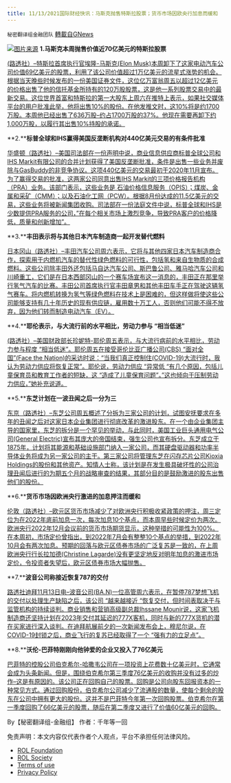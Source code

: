 ```yaml
---
title: 11/13/2021国际财经快讯：马斯克抛售特斯拉股票；货币市场因欧央行加息而缓和
---
```

`秘密翻译组金融团队` [轉載自GNews](https://gnews.org/zh-hans/1660983/)

![](https://assets.gnews.org/wp-content/uploads/2021/11/图片1-56.png)[图片来源](https://dzm0ugdauank9.cloudfront.net/)
**1.马斯克本周抛售价值近70亿美元的特斯拉股票**

[(路透社）–特斯拉首席执行官埃隆-马斯克(Elon Musk)本周卸下了这家电动汽车公司价值69亿美元的股票，利用了该公司价值超过1万亿美元的流星式涨势的机会。根据当天晚些时候发布的一份美国证券文件，这位亿万富翁周五以超过12亿美元的价格出售了他的信托基金所持有的120万股股票，这是他一系列股票交易中的最新交易。这位世界首富和特斯拉的第一大股东上周六在推特上表示，如果社交媒体平台的用户批准此举，他将出售10%的股份。在他发推文时，这10%将是约1700万股。本周他已经出售了636万股–约占1700万股的37%。他现在需要再卸下约1,000万股，以履行其出售10%持股的承诺。](https://www.oann.com/teslas-musk-sells-more-shares-after-twitter-vote/)

**2.****标普全球和IHS赢得美国反垄断机构对440亿美元交易的有条件批准**

[华盛顿（路透社）–美国司法部在一份声明中说，商业信息供应商标普全球公司和IHS Markit有限公司的合并计划获得了美国反垄断批准，条件是出售一些业务并废除与GasBuddy的非竞争协议。这项440亿美元的交易最初于2020年11月宣布。为了赢得交易的批准，这两家公司同意出售IHS Markit的三项价格报告机构（PRA）业务。该部门表示，这些业务是 石油价格信息服务（OPIS）；煤炭、金属和采矿（CMM）；以及石油化工网（PCW）。根据8月份达成的11.5亿美元的交易，这些业务将被新闻集团收购。司法部在一份法庭文件中说，标普全球和IHS是少数提供PRA服务的公司，”在每个相关市场上激烈竞争，导致PRA客户的价格降低，质量和创新增加”。](https://www.oann.com/sp-global-ihs-win-u-s-antitrust-approval-for-deal-with-conditions-court-filings/)

**3.****丰田表示将与其他日本汽车制造商一起开发替代燃料**

[日本冈山（路透社）–丰田汽车公司周六表示，它将与其他四家日本汽车制造商合作，探索用于内燃机汽车的替代性绿色燃料的可行性，包括氢和来自生物质的合成燃料。这些公司除丰田外还包括马自达汽车公司、斯巴鲁公司、雅马哈汽车公司和川崎重工，它们是在日本西部冈山的一个赛车场宣布这一消息的，丰田正在那里举行氢气汽车的比赛。丰田公司首席执行官丰田章男和其他丰田车手正在驾驶这辆氢气赛车。将内燃机转换为氢气等绿色燃料在技术上是困难的，但这样做将使这些公司能够支持有几十年历史的现有供应链，雇用数十万工人，否则他们可能不得不放弃，因为他们转而制造电动汽车（EV）。](https://www.oann.com/toyota-says-to-develop-alternative-fuels-with-other-japanese-vehicle-makers/)

**4.****耶伦表示，与大流行前的水平相比，劳动力参与 “相当低迷”**

[(路透社）–美国财政部长珍妮特-耶伦周五表示，与大流行病前的水平相比，劳动力参与程度 “相当低迷”。耶伦周五在接受哥伦比亚广播公司(CBS) “面对全国”(Face the Nation)的采访时说：“当我们真正控制住(COVID-19)大流行时，我认为劳动力供应将恢复正常”。耶伦说，劳动力供应 “异常低 “有几个原因，包括儿童保育员和教育工作者的短缺，这 “造成了儿童保育问题”。”这也倾向于压制劳动力供应，”她补充说道。](https://www.oann.com/labor-force-participation-quite-depressed-versus-pre-pandemic-levels-yellen-says/)

**5.****东芝计划在一波丑闻之后一分为三**

[东京（路透社）–东芝公司周五概述了分拆为三家公司的计划，试图安抚要求在多年的丑闻之后对这家日本企业集团进行彻底改革的激进股东。在一个由企业集团主导的国家里，东芝的拆分是一个罕见的举动，与此同时，美国工业巨头通用电气公司(General Electric)宣布其庞大的帝国结束，强生公司也宣布拆分。东芝成立于1875年，计划将其能源和基础设施部门纳入一家公司，而其硬盘驱动器和功率半导体业务将成为另一家公司的主干。第三家公司将管理东芝在闪存芯片公司Kioxia Holdings的股份和其他资产。知情人士称，该计划是在发生极具破坏性的公司治理丑闻后进行的为期五个月的战略审查的结果，其部分目的是鼓励激进的股东出售他们的股份。](https://www.oann.com/toshiba-set-to-announce-split-into-three-firms-shareholder-reaction-in-focus/)

**6.****货币市场因欧洲央行激进的加息押注而缓和**

[伦敦（路透社）–欧元区货币市场减少了对欧洲央行积极收紧政策的押注，周三定位为在2022年底前加息一次，每次加息10个基点，而本周早些时候定价为两次。欧洲央行2022年12月会议前的货币市场期货显示，这种举措的可能性为100%。在本周初，市场定价曾指出，到2022年7月会有整整10个基点的举措，到2022年10月会有两次加息。预期的回落与欧元区债券市场的广泛复苏是一致的，在上周欧洲央行行长拉加德(Christine Lagarde)没有更坚定地反对明年加息的激进市场定价，令投资者失望后，欧元区债券市场大幅抛售。](https://www.oann.com/money-markets-ease-up-on-aggressive-ecb-rate-hike-bets/)

**7.****波音公司称接近恢复787的交付**

[路透社迪拜11月13日电–波音公司(BA.N)一位高管周六表示，在暂停787梦想飞机的交付以处理生产缺陷之后，该公司 “越来越接近 “恢复交付，但时间表取决于与监管机构的持续谈判。商业销售和营销高级副总裁Ihssane Mounir说，这家飞机制造商还坚持计划在2023年交付其延迟的777X客机，同时与新的777X货机的潜在买家进行深入谈判。在迪拜航展前夕的一次新闻发布会上，穆尼尔说，在COVID-19封锁之后，商业飞行的复苏已经取得了一个 “强有力的立足点”。](https://www.reuters.com/business/aerospace-defense/boeing-says-getting-close-resuming-787-deliveries-2021-11-13/)

**8.****沃伦-巴菲特刚刚向他钟爱的企业又投入了76亿美元**

[巴菲特的控股公司伯克希尔-哈撒韦公司在一项投资上花费数十亿美元时，它通常会成为头条新闻。但是，围绕伯克希尔第三季度76亿美元的收购并没有过多的炒作–这是有原因的。该公司正在回购自己的股票。回购是公司向股东回报资本的一种常见方式。通过回购股份，伯克希尔公司减少了流通股的数量，使每个剩余的股东在公司中拥有更大的股份。这并不是巴菲特今年第一次回购股票。伯克希尔在第一季度回购了66亿美元的股票，随后在第二季度又进行了价值60亿美元的回购。](https://finance.yahoo.com/news/warren-buffett-just-poured-another-150000712.html)

By【秘密翻译组-金融组】
作者：千年等一回

 

免责声明：本文内容仅代表作者个人观点，平台不承担任何法律风险。

- [ROL Foundation](https://rolfoundation.org/)
- [ROL Society](https://rolsociety.org/)
- [Terms of use](https://gnews.org/terms-of-use-3/)
- [Privacy Policy](https://gnews.org/privacy-policy/)
